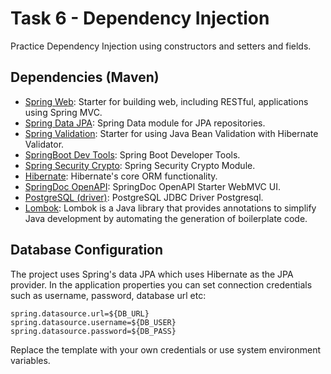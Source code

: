 # Task 6 - Dependency Injection

Practice Dependency Injection using constructors and setters and fields.

## Dependencies (Maven)

- [Spring Web](https://github.com/spring-projects/spring-framework/): Starter for building web, including RESTful, applications using Spring MVC.
- [Spring Data JPA](https://projects.spring.io/spring-data-jpa/): Spring Data module for JPA repositories.
- [Spring Validation](https://spring.io/projects/spring-boot/): Starter for using Java Bean Validation with Hibernate Validator.
- [SpringBoot Dev Tools](https://spring.io/projects/spring-boot/): Spring Boot Developer Tools.
- [Spring Security Crypto](	https://spring.io/projects/spring-security/): Spring Security Crypto Module.
- [Hibernate](https://hibernate.org/orm/): Hibernate's core ORM functionality.
- [SpringDoc OpenAPI](https://mvnrepository.com/artifact/org.springdoc/springdoc-openapi-starter-webmvc-ui/): SpringDoc OpenAPI Starter WebMVC UI.
- [PostgreSQL (driver)](https://jdbc.postgresql.org/): PostgreSQL JDBC Driver Postgresql.
- [Lombok](https://projectlombok.org/): Lombok is a Java library that provides annotations to simplify Java development by automating the generation of boilerplate code.

## Database Configuration

The project uses Spring's data JPA which uses Hibernate as the JPA provider. In the application properties you can set connection credentials such as username, password, database url etc:

```properties
spring.datasource.url=${DB_URL}
spring.datasource.username=${DB_USER}
spring.datasource.password=${DB_PASS}
```

Replace the template with your own credentials or use system environment variables.